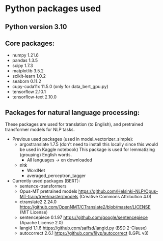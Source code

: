 # Python packages used
## Python version 3.10
## Core packages:
* numpy 1.21.6
* pandas 1.3.5
* scipy 1.7.3
* matplotlib 3.5.2
* scikit-learn 1.0.2
* seaborn 0.11.2
* cupy-cuda11x 11.5.0 (only for data_bert_gpu.py)
* tensorflow 2.10.1
* tensorflow-text 2.10.0
## Packages for natural language processing:
These packages are used for translation (to English), and pretrained transformer models for NLP tasks.
* Previous used packages (used in model_vectorizer_simple):
  * argostranslate 1.7.5 (don't need to install this locally since this would be used in Kaggle notebook)
  This package is used for lemmatizing (grouping) English words.
    * All languages -> en downloaded
  * nltk
    * WordNet
    * averaged_perceptron_tagger
* Currently used packages (BERT):
  * sentence-transformers
  * Opus-MT pretrained models https://github.com/Helsinki-NLP/Opus-MT-train/tree/master/models (Creative Commons Attribution 4.0)
  * ctranslate2 2.24.0 https://github.com/OpenNMT/CTranslate2/blob/master/LICENSE (MIT License)
  * sentencepiece 0.1.97 https://github.com/google/sentencepiece (Apache License 2.0)
  * langid 1.1.6 https://github.com/saffsd/langid.py (BSD 2-Clause)
  * autocorrect 2.6.1 https://github.com/filyp/autocorrect (LGPL v3)